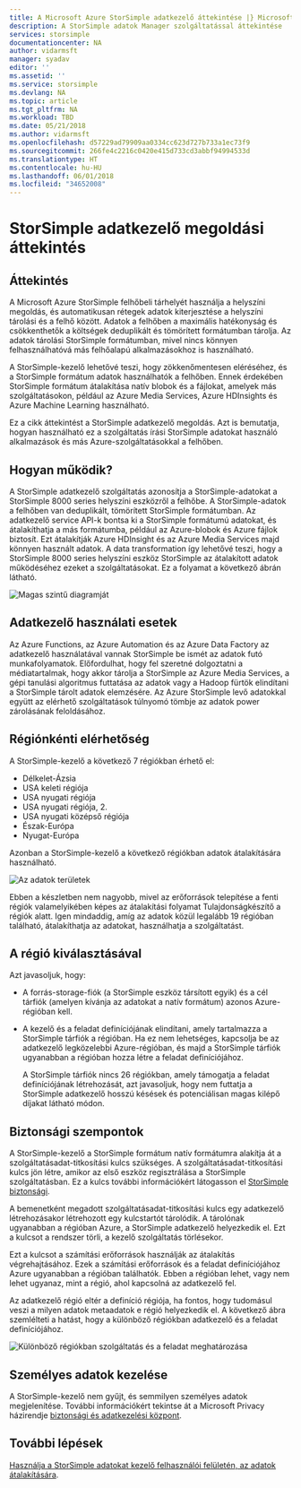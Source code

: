 ```yaml
---
title: A Microsoft Azure StorSimple adatkezelő áttekintése |} Microsoft Docs
description: A StorSimple adatok Manager szolgáltatással áttekintése
services: storsimple
documentationcenter: NA
author: vidarmsft
manager: syadav
editor: ''
ms.assetid: ''
ms.service: storsimple
ms.devlang: NA
ms.topic: article
ms.tgt_pltfrm: NA
ms.workload: TBD
ms.date: 05/21/2018
ms.author: vidarmsft
ms.openlocfilehash: d57229ad79909aa0334cc623d727b733a1ec73f9
ms.sourcegitcommit: 266fe4c2216c0420e415d733cd3abbf94994533d
ms.translationtype: HT
ms.contentlocale: hu-HU
ms.lasthandoff: 06/01/2018
ms.locfileid: "34652008"
---
```

# <a name="storsimple-data-manager-solution-overview"></a>StorSimple adatkezelő megoldási áttekintés

## <a name="overview"></a>Áttekintés

A Microsoft Azure StorSimple felhőbeli tárhelyét használja a helyszíni megoldás, és automatikusan rétegek adatok kiterjesztése a helyszíni tárolási és a felhő között. Adatok a felhőben a maximális hatékonyság és csökkenthetők a költségek deduplikált és tömörített formátumban tárolja. Az adatok tárolási StorSimple formátumban, mivel nincs könnyen felhasználhatóvá más felhőalapú alkalmazásokhoz is használható.

A StorSimple-kezelő lehetővé teszi, hogy zökkenőmentesen eléréséhez, és a StorSimple formátum adatok használhatók a felhőben. Ennek érdekében StorSimple formátum átalakítása natív blobok és a fájlokat, amelyek más szolgáltatásokon, például az Azure Media Services, Azure HDInsights és Azure Machine Learning használható.

Ez a cikk áttekintést a StorSimple adatkezelő megoldás. Azt is bemutatja, hogyan használható ez a szolgáltatás írási StorSimple adatokat használó alkalmazások és más Azure-szolgáltatásokkal a felhőben.

## <a name="how-it-works"></a>Hogyan működik?

A StorSimple adatkezelő szolgáltatás azonosítja a StorSimple-adatokat a StorSimple 8000 series helyszíni eszközről a felhőbe. A StorSimple-adatok a felhőben van deduplikált, tömörített StorSimple formátumban. Az adatkezelő service API-k bontsa ki a StorSimple formátumú adatokat, és átalakíthatja a más formátumba, például az Azure-blobok és Azure fájlok biztosít. Ezt átalakítják Azure HDInsight és az Azure Media Services majd könnyen használt adatok. A data transformation így lehetővé teszi, hogy a StorSimple 8000 series helyszíni eszköz StorSimple az átalakított adatok működéséhez ezeket a szolgáltatásokat. Ez a folyamat a következő ábrán látható.

![Magas szintű diagramját](./media/storsimple-data-manager-overview/storsimple-data-manager-overview2.png)


## <a name="data-manager-use-cases"></a>Adatkezelő használati esetek

Az Azure Functions, az Azure Automation és az Azure Data Factory az adatkezelő használatával vannak StorSimple be ismét az adatok futó munkafolyamatok. Előfordulhat, hogy fel szeretné dolgoztatni a médiatartalmak, hogy akkor tárolja a StorSimple az Azure Media Services, a gépi tanulási algoritmus futtatása az adatok vagy a Hadoop fürtök elindítani a StorSimple tárolt adatok elemzésére. Az Azure StorSimple levő adatokkal együtt az elérhető szolgáltatások túlnyomó tömbje az adatok power zárolásának feloldásához.


## <a name="region-availability"></a>Régiónkénti elérhetőség

A StorSimple-kezelő a következő 7 régiókban érhető el:

 - Délkelet-Ázsia
 - USA keleti régiója
 - USA nyugati régiója
 - USA nyugati régiója, 2.
 - USA nyugati középső régiója
 - Észak-Európa
 - Nyugat-Európa

Azonban a StorSimple-kezelő a következő régiókban adatok átalakítására használható. 

![Az adatok területek](./media/storsimple-data-manager-overview/data-manager-job-definition-different-regions-m.png)

Ebben a készletben nem nagyobb, mivel az erőforrások telepítése a fenti régiók valamelyikében képes az átalakítási folyamat Tulajdonságkészítő a régiók alatt. Igen mindaddig, amíg az adatok közül legalább 19 régióban található, átalakíthatja az adatokat, használhatja a szolgáltatást.


## <a name="choosing-a-region"></a>A régió kiválasztásával

Azt javasoljuk, hogy:
 - A forrás-storage-fiók (a StorSimple eszköz társított egyik) és a cél tárfiók (amelyen kívánja az adatokat a natív formátum) azonos Azure-régióban kell.
 - A kezelő és a feladat definíciójának elindítani, amely tartalmazza a StorSimple tárfiók a régióban. Ha ez nem lehetséges, kapcsolja be az adatkezelő legközelebbi Azure-régióban, és majd a StorSimple tárfiók ugyanabban a régióban hozza létre a feladat definíciójához. 

    A StorSimple tárfiók nincs 26 régiókban, amely támogatja a feladat definíciójának létrehozását, azt javasoljuk, hogy nem futtatja a StorSimple adatkezelő hosszú késések és potenciálisan magas kilépő díjakat látható módon.

## <a name="security-considerations"></a>Biztonsági szempontok

A StorSimple-kezelő a StorSimple formátum natív formátumra alakítja át a szolgáltatásadat-titkosítási kulcs szükséges. A szolgáltatásadat-titkosítási kulcs jön létre, amikor az első eszköz regisztrálása a StorSimple szolgáltatásban. Ez a kulcs további információkért látogasson el [StorSimple biztonsági](storsimple-8000-security.md).

A bemenetként megadott szolgáltatásadat-titkosítási kulcs egy adatkezelő létrehozásakor létrehozott egy kulcstartót tárolódik. A tárolónak ugyanabban a régióban Azure, a StorSimple adatkezelő helyezkedik el. Ezt a kulcsot a rendszer törli, a kezelő szolgáltatás törlésekor.

Ezt a kulcsot a számítási erőforrások használják az átalakítás végrehajtásához. Ezek a számítási erőforrások és a feladat definíciójához Azure ugyanabban a régióban találhatók. Ebben a régióban lehet, vagy nem lehet ugyanaz, mint a régió, ahol kapcsolná az adatkezelő fel.

Az adatkezelő régió eltér a definíció régiója, ha fontos, hogy tudomásul veszi a milyen adatok metaadatok e régió helyezkedik el. A következő ábra szemlélteti a hatást, hogy a különböző régiókban adatkezelő és a feladat definíciójához.

![Különböző régiókban szolgáltatás és a feladat meghatározása](./media/storsimple-data-manager-overview/data-manager-job-different-regions.png)

## <a name="managing-personal-information"></a>Személyes adatok kezelése

A StorSimple-kezelő nem gyűjt, és semmilyen személyes adatok megjelenítése. További információkért tekintse át a Microsoft Privacy házirendje [biztonsági és adatkezelési központ](https://www.microsoft.com/trustcenter).

## <a name="next-steps"></a>További lépések

[Használja a StorSimple adatokat kezelő felhasználói felületén, az adatok átalakítására](storsimple-data-manager-ui.md).
